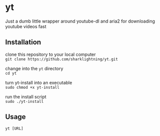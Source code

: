 # yt

Just a dumb little wrapper around youtube-dl and aria2 for downloading youtube videos fast

## Installation
clone this repository to your local computer\
`git clone https://github.com/sharklightning/yt.git`

change into the `yt` directory\
`cd yt`

turn yt-install into an executable\
`sudo chmod +x yt-install` 

run the install script\
`sudo ./yt-install`

## Usage
`yt [URL]`
